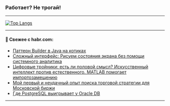 ### Работает? Не трогай!

---
<!--
#### 🛠️ Technical stack:

![Java](https://img.shields.io/badge/Java-informational?logo=Oracle&style=flat&logoColor=white&color=FF4500)
![Kotlin](https://img.shields.io/badge/Kotlin-informational?logo=Kotlin&style=flat&logoColor=white&color=774D97)
![TS](https://img.shields.io/badge/TypeScript-informational?logo=typeScript&style=flat&logoColor=black&color=017acc)
![Python](https://img.shields.io/badge/Python-informational?logo=Python&style=flat&logoColor=black&color=ffdd54) <br>
![Spring](https://img.shields.io/badge/Spring-informational?logo=Spring&style=flat&logoColor=white&color=6DB33F) 
![SpringBoot](https://img.shields.io/badge/SpringBoot-informational?logo=SpringBoot&style=flat&logoColor=white&color=6DB33F)
![Nest](https://img.shields.io/badge/NestJS-informational?logo=NestJS&style=flat&logoColor=white&color=E0234E) 
![NodeJS](https://img.shields.io/badge/NodeJS-informational?logo=node.js&style=flat&logoColor=white&color=70A760)<br>
![PostgreSQL](https://img.shields.io/badge/PostgreSQL-informational?logo=PostgreSQL&style=flat&logoColor=white&color=DAA520)
![MongoDB](https://img.shields.io/badge/MongoDB-informational?logo=MongoDB&style=flat&logoColor=white&color=870000)
![Apache](https://img.shields.io/badge/Apache-informational?logo=apache&style=flat&logoColor=white&color=f74e28)

___ 
-->

<!--- #### 🛠️ : --->

[![Top Langs](https://github-readme-stats-82jvfl3w3-advtsettinggmailcoms-projects.vercel.app/api/top-langs/?username=zloylis&langs_count=10&hide_title=true&title_color=e6edf3&size_weight=0.5&count_weight=0.5&layout=compact&hide_progress=true&hide_border=true&theme=dracula)](https://github.com/zloylis)

<!---


####  :octocat:&nbsp;&nbsp; Статистика:

![GitHub stats](https://github-readme-stats-u2qms2cxw-advtsettinggmailcoms-projects.vercel.app/api?username=zloylis&show_icons=true&hide_border=true&theme=dracula&title_color=e6edf3&include_all_commits=true&count_private=true&hide_rank=false&hide_title=true&rank_icon=github)
-->
---

#### 💬 Свежее с habr.com:

<!-- BLOG-POST-LIST:START -->
- [Паттерн Builder в Java на котиках](https://habr.com/ru/companies/otus/articles/858032/?utm_source=habrahabr&utm_medium=rss&utm_campaign=858032)
- [Сложный интерфейс: Рисуем состояния экрана без помощи системного аналитика](https://habr.com/ru/articles/858524/?utm_source=habrahabr&utm_medium=rss&utm_campaign=858524)
- [Цифровые тройники: есть ли половой смысл? Искусственный интеллект против естественного. MATLAB помогает импортозамещению](https://habr.com/ru/articles/857906/?utm_source=habrahabr&utm_medium=rss&utm_campaign=857906)
- [Мой первый и неудачный опыт поиска торговой стратегии для Московской биржи](https://habr.com/ru/articles/857402/?utm_source=habrahabr&utm_medium=rss&utm_campaign=857402)
- [Где PostgreSQL выигрывает у Oracle DB](https://habr.com/ru/companies/otus/articles/858980/?utm_source=habrahabr&utm_medium=rss&utm_campaign=858980)
<!-- BLOG-POST-LIST:END -->

---
